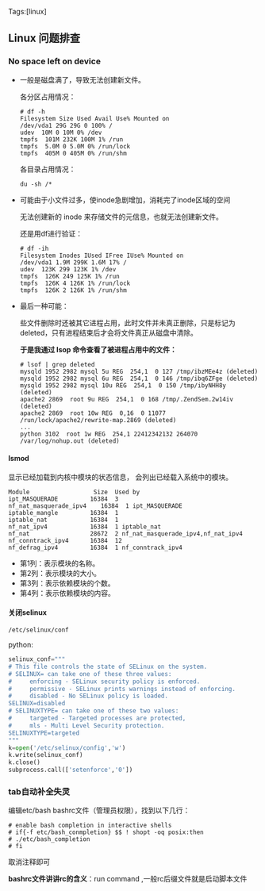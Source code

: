 Tags:[linux]

## Linux 问题排查 

### No space left on device

* 一般是磁盘满了，导致无法创建新文件。

  各分区占用情况： 

  ```
  # df -h
  Filesystem Size Used Avail Use% Mounted on
  /dev/vda1 29G 29G 0 100% /
  udev  10M 0 10M 0% /dev
  tmpfs  101M 232K 100M 1% /run
  tmpfs  5.0M 0 5.0M 0% /run/lock
  tmpfs  405M 0 405M 0% /run/shm
  ```

  各目录占用情况：

  `du -sh /*`

* 可能由于小文件过多，使inode急剧增加，消耗完了inode区域的空间

  无法创建新的 inode 来存储文件的元信息，也就无法创建新文件。

  还是用df进行验证：

  ```
  # df -ih
  Filesystem Inodes IUsed IFree IUse% Mounted on
  /dev/vda1 1.9M 299K 1.6M 17% /
  udev  123K 299 123K 1% /dev
  tmpfs  126K 249 125K 1% /run
  tmpfs  126K 4 126K 1% /run/lock
  tmpfs  126K 2 126K 1% /run/shm
  ```

* 最后一种可能： 

  些文件删除时还被其它进程占用，此时文件并未真正删除，只是标记为 deleted，只有进程结束后才会将文件真正从磁盘中清除。

  **于是我通过 lsop 命令查看了被进程占用中的文件：**

  ```
  # lsof | grep deleted
  mysqld 1952 2982 mysql 5u REG  254,1  0 127 /tmp/ibzMEe4z (deleted)
  mysqld 1952 2982 mysql 6u REG  254,1  0 146 /tmp/ibq6ZFge (deleted)
  mysqld 1952 2982 mysql 10u REG  254,1  0 150 /tmp/ibyNHH8y (deleted)
  apache2 2869  root 9u REG  254,1  0 168 /tmp/.ZendSem.2w14iv (deleted)
  apache2 2869  root 10w REG  0,16  0 11077 /run/lock/apache2/rewrite-map.2869 (deleted)
  ...
  python 3102  root 1w REG  254,1 22412342132 264070 /var/log/nohup.out (deleted)
  ```



#### lsmod

显示已经加载到内核中模块的状态信息， 会列出已经载入系统中的模块。

```
Module                  Size  Used by
ipt_MASQUERADE         16384  3 
nf_nat_masquerade_ipv4    16384  1 ipt_MASQUERADE
iptable_mangle         16384  1 
iptable_nat            16384  1 
nf_nat_ipv4            16384  1 iptable_nat
nf_nat                 28672  2 nf_nat_masquerade_ipv4,nf_nat_ipv4
nf_conntrack_ipv4      16384  12 
nf_defrag_ipv4         16384  1 nf_conntrack_ipv4
```

- 第1列：表示模块的名称。
- 第2列：表示模块的大小。
- 第3列：表示依赖模块的个数。
- 第4列：表示依赖模块的内容。



#### 关闭selinux

`/etc/selinux/conf`



python:

```python
selinux_conf="""
# This file controls the state of SELinux on the system.
# SELINUX= can take one of these three values:
#     enforcing - SELinux security policy is enforced.
#     permissive - SELinux prints warnings instead of enforcing.
#     disabled - No SELinux policy is loaded.
SELINUX=disabled
# SELINUXTYPE= can take one of these two values:
#     targeted - Targeted processes are protected,
#     mls - Multi Level Security protection.
SELINUXTYPE=targeted
"""
k=open('/etc/selinux/config','w')
k.write(selinux_conf)
k.close()
subprocess.call(['setenforce','0'])
```



### tab自动补全失灵

编辑etc/bash bashrc文件（管理员权限），找到以下几行：

```
# enable bash completion in interactive shells
# if{-f etc/bash_conmpletion} $$ ! shopt -oq posix:then
# ./etc/bash_completion
# fi
```

取消注释即可

**bashrc文件讲讲rc的含义**：run command ,一般rc后缀文件就是启动脚本文件